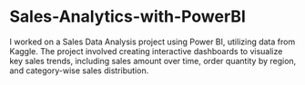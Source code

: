 # Sales-Analytics-with-PowerBI
I worked on a Sales Data Analysis project using Power BI, utilizing data from Kaggle. The project involved creating interactive dashboards to visualize key sales trends, including sales amount over time, order quantity by region, and category-wise sales distribution.
